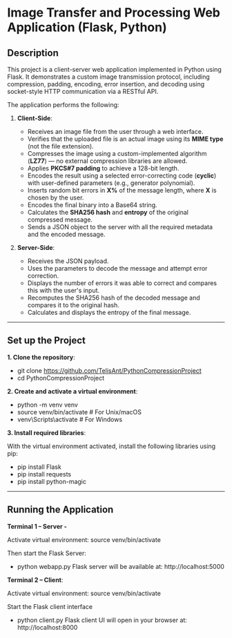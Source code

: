 # Image Transfer and Processing Web Application (Flask, Python)

## Description

This project is a client-server web application implemented in Python using Flask. It demonstrates a custom image transmission protocol, including compression, padding, encoding, error insertion, and decoding using socket-style HTTP communication via a RESTful API.

The application performs the following:

1. **Client-Side**:
    - Receives an image file from the user through a web interface.
    - Verifies that the uploaded file is an actual image using its **MIME type** (not the file extension).
    - Compresses the image using a custom-implemented algorithm (**LZ77**) — no external compression libraries are allowed.
    - Applies **PKCS#7 padding** to achieve a 128-bit length.
    - Encodes the result using a selected error-correcting code (**cyclic**) with user-defined parameters (e.g., generator polynomial).
    - Inserts random bit errors in **X%** of the message length, where **X** is chosen by the user.
    - Encodes the final binary into a Base64 string.
    - Calculates the **SHA256 hash** and **entropy** of the original compressed message.
    - Sends a JSON object to the server with all the required metadata and the encoded message.

2. **Server-Side**:
    - Receives the JSON payload.
    - Uses the parameters to decode the message and attempt error correction.
    - Displays the number of errors it was able to correct and compares this with the user's input.
    - Recomputes the SHA256 hash of the decoded message and compares it to the original hash.
    - Calculates and displays the entropy of the final message.

---

## Set up the Project
**1. Clone the repository**: 

  - git clone https://github.com/TelisAnt/PythonCompressionProject
  - cd PythonCompressionProject

**2. Create and activate a virtual environment**:

  - python -m venv venv
  - source venv/bin/activate  # For Unix/macOS
  - venv\Scripts\activate     # For Windows

**3. Install required libraries**:

With the virtual environment activated, install the following libraries using pip:
 - pip install Flask
 - pip install requests
 - pip install python-magic

---

## Running the Application
 **Terminal 1 – Server -**
 
Activate virtual environment: source venv/bin/activate

Then start the Flask Server:
 - python webapp.py
Flask server will be available at: http://localhost:5000

**Terminal 2 – Client**:

 Activate virtual environment: source venv/bin/activate
 
 Start the Flask client interface
 - python client.py
 Flask client UI will open in your browser at: http://localhost:8000
